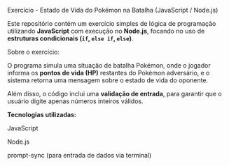 Exercício - Estado de Vida do Pokémon na Batalha (JavaScript / Node.js)

Este repositório contém um exercício simples de lógica de programação utilizando **JavaScript** com execução no **Node.js**, focando no uso de **estruturas condicionais (`if`, `else if`, `else`)**.

Sobre o exercício:

O programa simula uma situação de batalha Pokémon, onde o jogador informa os **pontos de vida (HP)** restantes do Pokémon adversário, e o sistema retorna uma mensagem sobre o estado de vida do oponente.

Além disso, o código inclui uma **validação de entrada**, para garantir que o usuário digite apenas números inteiros válidos.

**Tecnologias utilizadas:**

JavaScript

Node.js

prompt-sync (para entrada de dados via terminal)
